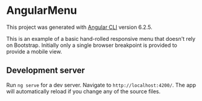 # AngularMenu

This project was generated with [Angular CLI](https://github.com/angular/angular-cli) version 6.2.5.

This is an example of a basic hand-rolled responsive menu that doesn't rely on Bootstrap. Initially only a single browser breakpoint is provided to provide a mobile view.

## Development server

Run `ng serve` for a dev server. Navigate to `http://localhost:4200/`. The app will automatically reload if you change any of the source files.


